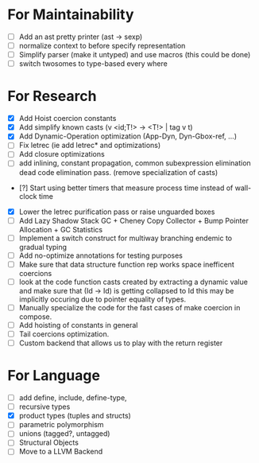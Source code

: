 # For Maintainability 
- [ ] Add an ast pretty printer (ast -> sexp)
- [ ] normalize context to before specify representation
- [ ] Simplify parser (make it untyped) and use macros (this could be done)
- [ ] switch twosomes to type-based every where

# For Research
- [X] Add Hoist coercion constants
- [X] Add simplify known casts (v <id;T!> -> <T!> | tag v t)
- [X] Add Dynamic-Operation optimization (App-Dyn, Dyn-Gbox-ref, ...)
- [ ] Fix letrec (ie add letrec* and optimizations)
- [ ] Add closure optimizations
- [ ] add inlining, constant propagation, common subexpression elimination
      dead code elimination pass. (remove specialization of casts)
- [?] Start using better timers that measure process time instead of wall-clock time
- [X] Lower the letrec purification pass or raise unguarded boxes
- [ ] Add Lazy Shadow Stack GC + Cheney Copy Collector + Bump Pointer Allocation + GC Statistics
- [ ] Implement a switch construct for multiway branching endemic to gradual typing
- [ ] Add no-optimize annotations for testing purposes
- [ ] Make sure that data structure function rep works space inefficent coercions
- [ ] look at the code function casts created by extracting a dynamic
      value and make sure that (Id -> Id) is getting collapsed to Id
      this may be implicitly occuring due to pointer equality of types.
- [ ] Manually specialize the code for the fast cases of make coercion
      in compose.
- [ ] Add hoisting of constants in general
- [ ] Tail coercions optimization.
- [ ] Custom backend that allows us to play with the return register

# For Language 
- [ ] add define, include, define-type,
- [ ] recursive types
- [X] product types (tuples and structs)
- [ ] parametric polymorphism
- [ ] unions (tagged?, untagged)
- [ ] Structural Objects 
- [ ] Move to a LLVM Backend 
